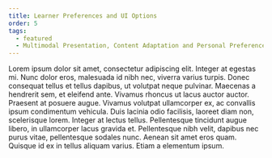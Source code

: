 ```yaml
---
title: Learner Preferences and UI Options
order: 5
tags:
  - featured
  - Multimodal Presentation, Content Adaptation and Personal Preferences
---
```

Lorem ipsum dolor sit amet, consectetur adipiscing elit. Integer at egestas mi. Nunc dolor eros, malesuada id nibh nec,
viverra varius turpis. Donec consequat tellus et tellus dapibus, ut volutpat neque pulvinar. Maecenas a hendrerit sem,
et eleifend ante. Vivamus rhoncus ut lacus auctor auctor. Praesent at posuere augue. Vivamus volutpat ullamcorper ex, ac
convallis ipsum condimentum vehicula. Duis lacinia odio facilisis, laoreet diam non, scelerisque lorem. Integer at
lectus tellus. Pellentesque tincidunt augue libero, in ullamcorper lacus gravida et. Pellentesque nibh velit, dapibus
nec purus vitae, pellentesque sodales nunc. Aenean sit amet eros quam. Quisque id ex in tellus aliquam varius. Etiam a
elementum ipsum.
